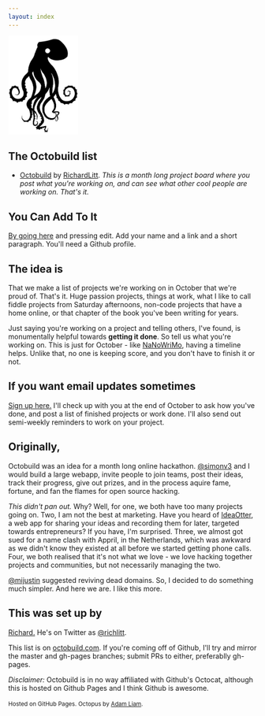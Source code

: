 ```yaml
---
layout: index
---
```


<img src="./octo.png" height="200px" />

## The Octobuild list

* [Octobuild](github.com/octobuild) by [RichardLitt](https://github.com/RichardLitt). *This is a month long project board where you post what you're working on, and can see what other cool people are working on. That's it.*


## You Can Add To It

[By going here](https://github.com/RichardLitt/octobuild/edit/gh-pages/README.md) and pressing edit. Add your name and a link and a short paragraph. You'll need a Github profile.  

## The idea is

That we make a list of projects we're working on in October that we're proud of. That's it. Huge passion projects, things at work, what I like to call fiddle projects from Saturday afternoons, non-code projects that have a home online, or that chapter of the book you've been writing for years.

Just saying you're working on a project and telling others, I've found, is monumentally helpful towards **getting it done**. So tell us what you're working on. This is just for October - like [NaNoWriMo](http://nanowrimo.org/), having a timeline helps. Unlike that, no one is keeping score, and you don't have to finish it or not. 


## If you want email updates sometimes

[Sign up here.](http://eepurl.com/3O-JL) I'll check up with you at the end of October to ask how you've done, and post a list of finished projects or work done. I'll also send out semi-weekly reminders to work on your project.

## Originally,

Octobuild was an idea for a month long online hackathon. [@simonv3](https://twitter.com/simonv3) and I would build a large webapp, invite people to join teams, post their ideas, track their progress, give out prizes, and in the process aquire fame, fortune, and fan the flames for open source hacking. 

*This didn't pan out.* Why? Well, for one, we both have too many projects going on. Two, I am not the best at marketing. Have you heard of [IdeaOtter](http://ideaotter.com), a web app for sharing your ideas and recording them for later, targeted towards entrepreneurs? If you have, I'm surprised. Three, we almost got sued for a name clash with Appril, in the Netherlands, which was awkward as we didn't know they existed at all before we started getting phone calls. Four, we both realised that it's not what we love - we love hacking together projects and communities, but not necessarily managing the two. 

[@mijustin](https://twitter.com/mijustin) suggested reviving dead domains. So, I decided to do something much simpler. And here we are. I like this more. 


## This was set up by

[Richard.](http://www.burntfen.com) He's on Twitter as [@richlitt](https://twitter.com/richlitt).

This list is on [octobuild.com](http://octobuild.com). If you're coming off of Github, I'll try and mirror the master and gh-pages branches; submit PRs to either, preferablly gh-pages.

*Disclaimer:* Octobuild is in no way affiliated with Github's Octocat, although this is hosted on Github Pages and I think Github is awesome.

<small>Hosted on GitHub Pages. Octopus by [Adam Liam](http://www.adamliam.com/).</small>